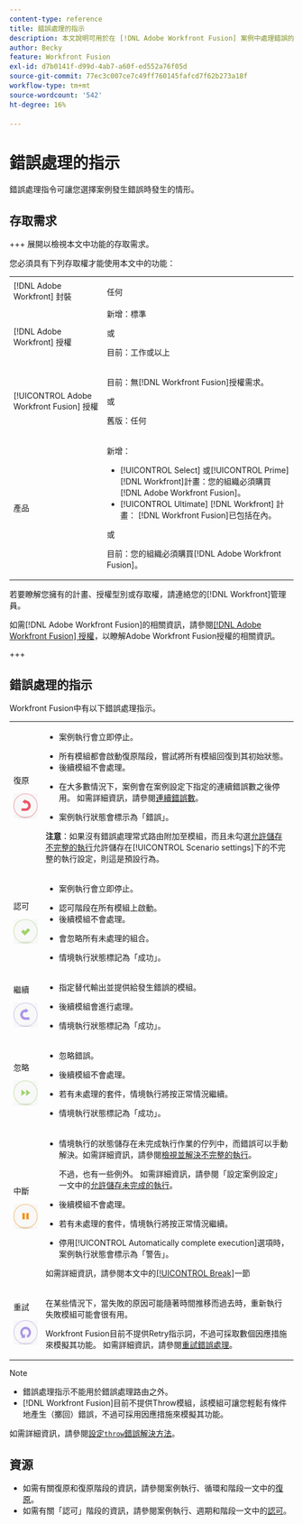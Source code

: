 ```yaml
---
content-type: reference
title: 錯誤處理的指示
description: 本文說明可用於在 [!DNL Adobe Workfront Fusion] 案例中處理錯誤的指示。
author: Becky
feature: Workfront Fusion
exl-id: d7b0141f-d99d-4ab7-a60f-ed552a76f05d
source-git-commit: 77ec3c007ce7c49ff760145fafcd7f62b273a18f
workflow-type: tm+mt
source-wordcount: '542'
ht-degree: 16%

---
```


# 錯誤處理的指示

錯誤處理指令可讓您選擇案例發生錯誤時發生的情形。

## 存取需求

+++ 展開以檢視本文中功能的存取需求。

您必須具有下列存取權才能使用本文中的功能：

<table style="table-layout:auto">
 <col> 
 <col> 
 <tbody> 
  <tr> 
    <td role="rowheader">[!DNL Adobe Workfront] 封裝</td> 
   <td> <p>任何</p> </td> 
  </tr> 
  <tr data-mc-conditions=""> 
   <td role="rowheader">[!DNL Adobe Workfront] 授權</td> 
   <td> 新增：標準<p>或</p><p>目前：工作或以上</p> </td> 
  </tr> 
  <tr> 
   <td role="rowheader">[!UICONTROL Adobe Workfront Fusion] 授權</td> 
   <td>
   <p>目前：無[!DNL Workfront Fusion]授權需求。</p>
   <p>或</p>
   <p>舊版：任何 </p>
   </td> 
  </tr> 
  <tr> 
   <td role="rowheader">產品</td> 
   <td>
   <p>新增：</p> <ul><li>[!UICONTROL Select] 或[!UICONTROL Prime] [!DNL Workfront]計畫：您的組織必須購買[!DNL Adobe Workfront Fusion]。</li><li>[!UICONTROL Ultimate] [!DNL Workfront] 計畫： [!DNL Workfront Fusion]已包括在內。</li></ul>
   <p>或</p>
   <p>目前：您的組織必須購買[!DNL Adobe Workfront Fusion]。</p>
   </td> 
  </tr>
 </tbody> 
</table>


若要瞭解您擁有的計畫、授權型別或存取權，請連絡您的[!DNL Workfront]管理員。

如需[!DNL Adobe Workfront Fusion]的相關資訊，請參閱[[!DNL Adobe Workfront Fusion] 授權](/help/workfront-fusion/set-up-and-manage-workfront-fusion/licensing-operations-overview/license-automation-vs-integration.md)，以瞭解Adobe Workfront Fusion授權的相關資訊。

+++

## 錯誤處理的指示

Workfront Fusion中有以下錯誤處理指示。

<table style="table-layout:auto">
 <col> 
 <col> 
 <tbody> 
  <tr> 
   <td role="rowheader"> <p>復原</p> <p> <img src="assets/rollback.png"> </p> </td> 
   <td> <ul><li><p>案例執行會立即停止。</li><li>所有模組都會啟動復原階段，嘗試將所有模組回復到其初始狀態。 </li><li>後續模組不會處理。</p></li><li> <p>在大多數情況下，案例會在案例設定下指定的連續錯誤數之後停用。 如需詳細資訊，請參閱<a href="/help/workfront-fusion/create-scenarios/config-scenarios-settings/configure-scenario-settings.md#number-of-consecutive-errors" class="MCXref xref">連續錯誤數</a>。</p> </li><li><p>案例執行狀態會標示為「錯誤」。</p></li></ul> <p><b>注意</b>：如果沒有錯誤處理常式路由附加至模組，而且未勾選<a href="/help/workfront-fusion/create-scenarios/config-scenarios-settings/configure-scenario-settings.md#allow-storing-incomplete-executions" class="MCXref xref">允許儲存不完整的執行</a>允許儲存在[!UICONTROL Scenario settings]下的不完整的執行設定，則這是預設行為。</p> </td> 
  </tr> 
  <tr> 
   <td role="rowheader"> <p>認可</p> <p> <img src="assets/commit.png"> </p> </td> 
   <td> <ul><li><p>案例執行會立即停止。</li><li>認可階段在所有模組上啟動。 </li><li>後續模組不會處理。</p></li><li> <p>會忽略所有未處理的組合。</p> </li><li><p>情境執行狀態標記為「成功」。 </p> </li></ul></td> 
  </tr> 
  <tr> 
   <td role="rowheader"> <p>繼續</p> <p> <img src="assets/resume.png"> </p> </td> 
   <td> <ul><li><p>指定替代輸出並提供給發生錯誤的模組。</p> </li><li><p>後續模組會進行處理。</p></li><li> <p>情境執行狀態標記為「成功」。</p></li></ul> </td> 
  </tr> 
  <tr> 
   <td role="rowheader"> <p>忽略</p> <p> <img src="assets/ignore.png"> </p> </td> 
   <td><ul><li> <p>忽略錯誤。</li><li> 後續模組不會處理。</p> </li><li><p>若有未處理的套件，情境執行將按正常情況繼續。</p> </li><li><p>情境執行狀態標記為「成功」。</p> </li></ul></td> 
  </tr> 
  <tr> 
   <td role="rowheader"> <p>中斷</p> <p> <img src="assets/break.png"> </p> </td> 
   <td><ul><li> <p>情境執行的狀態儲存在未完成執行作業的佇列中，而錯誤可以手動解決。如需詳細資訊，請參閱<a href="/help/workfront-fusion/manage-scenarios/view-and-resolve-incomplete-executions.md" class="MCXref xref">檢視並解決不完整的執行</a>。</p> <p>不過，也有一些例外。 如需詳細資訊，請參閱「設定案例設定」一文中的<a href="/help/workfront-fusion/create-scenarios/config-scenarios-settings/configure-scenario-settings.md#allow" class="MCXref xref">允許儲存未完成的執行</a></a>。</p></li><li> <p>後續模組不會處理。</p></li><li> <p>若有未處理的套件，情境執行將按正常情況繼續。</p> </li><li><p>停用[!UICONTROL Automatically complete execution]選項時，案例執行狀態會標示為「警告」。</p></li></ul> <p>如需詳細資訊，請參閱本文中的<a href="#break" class="MCXref xref">[!UICONTROL Break]</a>一節</p> </td> 
  </tr> 
  <tr> 
   <td role="rowheader"> <p>重試</p> <p> <img src="assets/retry.png"> </p> </td> 
   <td> <p>在某些情況下，當失敗的原因可能隨著時間推移而過去時，重新執行失敗模組可能會很有用。</p> <p>Workfront Fusion目前不提供Retry指示詞，不過可採取數個因應措施來模擬其功能。 如需詳細資訊，請參閱<a href="/help/workfront-fusion/create-scenarios/config-error-handling/retry.md" class="MCXref xref">重試錯誤處理</a>。</p> </td> 
  </tr> 
 </tbody> 
</table>

>[!NOTE]
>
>* 錯誤處理指示不能用於錯誤處理路由之外。
>* [!DNL Workfront Fusion]目前不提供Throw模組，該模組可讓您輕鬆有條件地產生（擲回）錯誤，不過可採用因應措施來模擬其功能。
>
>  如需詳細資訊，請參閱[設定`throw`錯誤解決方法](/help/workfront-fusion/create-scenarios/config-error-handling/throw.md)。

## 資源

* 如需有關復原和復原階段的資訊，請參閱案例執行、循環和階段一文中的[復原](/help/workfront-fusion/references/scenarios/scenario-execution-cycles-phases.md#rollback)。
* 如需有關「認可」階段的資訊，請參閱案例執行、週期和階段一文中的[認可](/help/workfront-fusion/references/scenarios/scenario-execution-cycles-phases.md#commit)。
